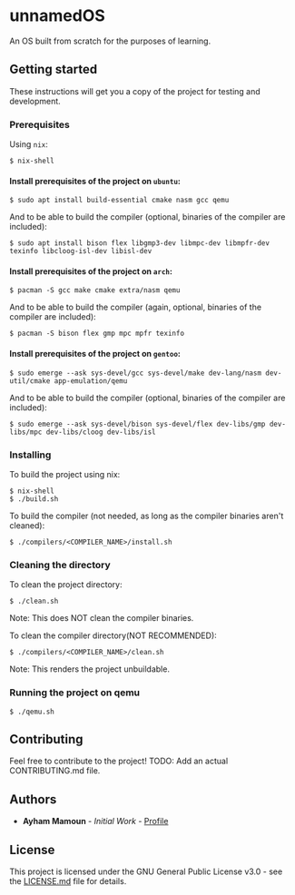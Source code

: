 # unnamedOS

An OS built from scratch for the purposes of learning.

## Getting started

These instructions will get you a copy of the project for testing and development.

### Prerequisites

Using ```nix```:

```shell
$ nix-shell
```

#### Install prerequisites of the project on ```ubuntu```:

```shell
$ sudo apt install build-essential cmake nasm gcc qemu
```

And to be able to build the compiler (optional, binaries of the compiler are included):

```shell
$ sudo apt install bison flex libgmp3-dev libmpc-dev libmpfr-dev texinfo libcloog-isl-dev libisl-dev
```

#### Install prerequisites of the project on ```arch```:

```shell
$ pacman -S gcc make cmake extra/nasm qemu
```

And to be able to build the compiler (again, optional, binaries of the compiler are included):

```shell
$ pacman -S bison flex gmp mpc mpfr texinfo
```

#### Install prerequisites of the project on ```gentoo```:

```shell
$ sudo emerge --ask sys-devel/gcc sys-devel/make dev-lang/nasm dev-util/cmake app-emulation/qemu
```

And to be able to build the compiler (optional, binaries of the compiler are included):

```shell
$ sudo emerge --ask sys-devel/bison sys-devel/flex dev-libs/gmp dev-libs/mpc dev-libs/cloog dev-libs/isl
```

### Installing

To build the project using nix:

```shell
$ nix-shell
$ ./build.sh
```

To build the compiler (not needed, as long as the compiler binaries aren't cleaned):

```shell
$ ./compilers/<COMPILER_NAME>/install.sh
```

### Cleaning the directory

To clean the project directory:

```shell
$ ./clean.sh
```

Note: This does NOT clean the compiler binaries.

To clean the compiler directory(NOT RECOMMENDED):

```shell
$ ./compilers/<COMPILER_NAME>/clean.sh
```
Note: This renders the project unbuildable.

### Running the project on qemu

```shell
$ ./qemu.sh
```

## Contributing

Feel free to contribute to the project!
TODO: Add an actual CONTRIBUTING.md file.

## Authors

* **Ayham Mamoun** - *Initial Work* - [Profile](https://gitlab.com/ayhamaboualfadl)

## License

This project is licensed under the GNU General Public License v3.0 - see the [LICENSE.md](LICENSE) file for details.
